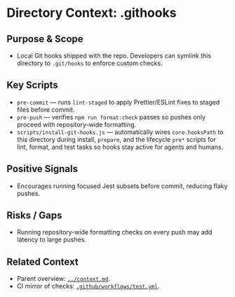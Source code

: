 # Directory Context: .githooks

## Purpose & Scope

- Local Git hooks shipped with the repo. Developers can symlink this directory to `.git/hooks` to enforce custom checks.

## Key Scripts

- `pre-commit` — runs `lint-staged` to apply Prettier/ESLint fixes to staged files before commit.
- `pre-push` — verifies `npm run format:check` passes so pushes only proceed with repository-wide formatting.
- `scripts/install-git-hooks.js` — automatically wires `core.hooksPath` to this directory during install, `prepare`, and the lifecycle `pre*` scripts for lint, format, and test tasks so hooks stay active for agents and humans.

## Positive Signals

- Encourages running focused Jest subsets before commit, reducing flaky pushes.

## Risks / Gaps

- Running repository-wide formatting checks on every push may add latency to large pushes.

## Related Context

- Parent overview: [`../context.md`](../context.md).
- CI mirror of checks: [`.github/workflows/test.yml`](../.github/workflows/context.md).
